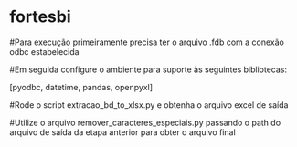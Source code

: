 # fortesbi

#Para execução primeiramente precisa ter o arquivo .fdb com a conexão odbc estabelecida

#Em seguida configure o ambiente para suporte às seguintes bibliotecas:

[pyodbc,
datetime,
pandas,
openpyxl]

#Rode o script extracao_bd_to_xlsx.py e obtenha o arquivo excel de saída

#Utilize o arquivo remover_caracteres_especiais.py passando o path do arquivo de saída da etapa anterior para obter o arquivo final
